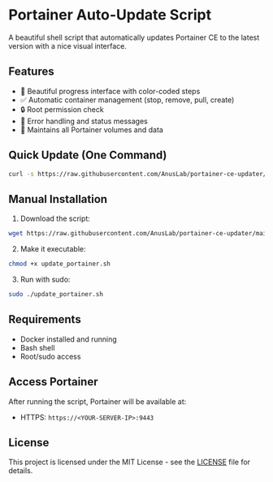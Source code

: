 # Portainer Auto-Update Script

A beautiful shell script that automatically updates Portainer CE to the latest version with a nice visual interface.

## Features

- 🎨 Beautiful progress interface with color-coded steps
- ✅ Automatic container management (stop, remove, pull, create)
- 🔒 Root permission check
- 🚀 Error handling and status messages
- 📝 Maintains all Portainer volumes and data

## Quick Update (One Command)

```bash
curl -s https://raw.githubusercontent.com/AnusLab/portainer-ce-updater/main/update_portainer.sh | sudo bash
```

## Manual Installation

1. Download the script:
```bash
wget https://raw.githubusercontent.com/AnusLab/portainer-ce-updater/main/update_portainer.sh
```

2. Make it executable:
```bash
chmod +x update_portainer.sh
```

3. Run with sudo:
```bash
sudo ./update_portainer.sh
```

## Requirements

- Docker installed and running
- Bash shell
- Root/sudo access

## Access Portainer

After running the script, Portainer will be available at:
- HTTPS: `https://<YOUR-SERVER-IP>:9443`

## License

This project is licensed under the MIT License - see the [LICENSE](LICENSE) file for details.

